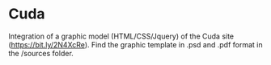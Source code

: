 # Cuda
Integration of a graphic model (HTML/CSS/Jquery) of the Cuda site (https://bit.ly/2N4XcRe).
Find the graphic template in .psd and .pdf format in the /sources folder. 
